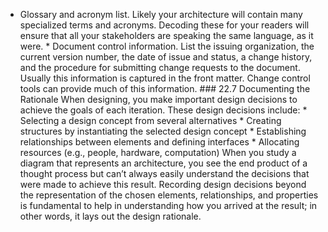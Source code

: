 *  Glossary and acronym list. Likely your architecture will contain many specialized terms and acronyms. Decoding these for your readers will ensure that all your stakeholders are speaking the same language, as it were. *  Document control information. List the issuing organization, the current version number, the date of issue and status, a change history, and the procedure for submitting change requests to the document. Usually this information is captured in the front matter. Change control tools can provide much of this information. ### 22.7 Documenting the Rationale When designing, you make important design decisions to achieve the goals of each iteration. These design decisions include: *  Selecting a design concept from several alternatives *  Creating structures by instantiating the selected design concept *  Establishing relationships between elements and defining interfaces *  Allocating resources (e.g., people, hardware, computation) When you study a diagram that represents an architecture, you see the end product of a thought process but can’t always easily understand the decisions that were made to achieve this result. Recording design decisions beyond the representation of the chosen elements, relationships, and properties is fundamental to help in understanding how you arrived at the result; in other words, it lays out the design rationale.
